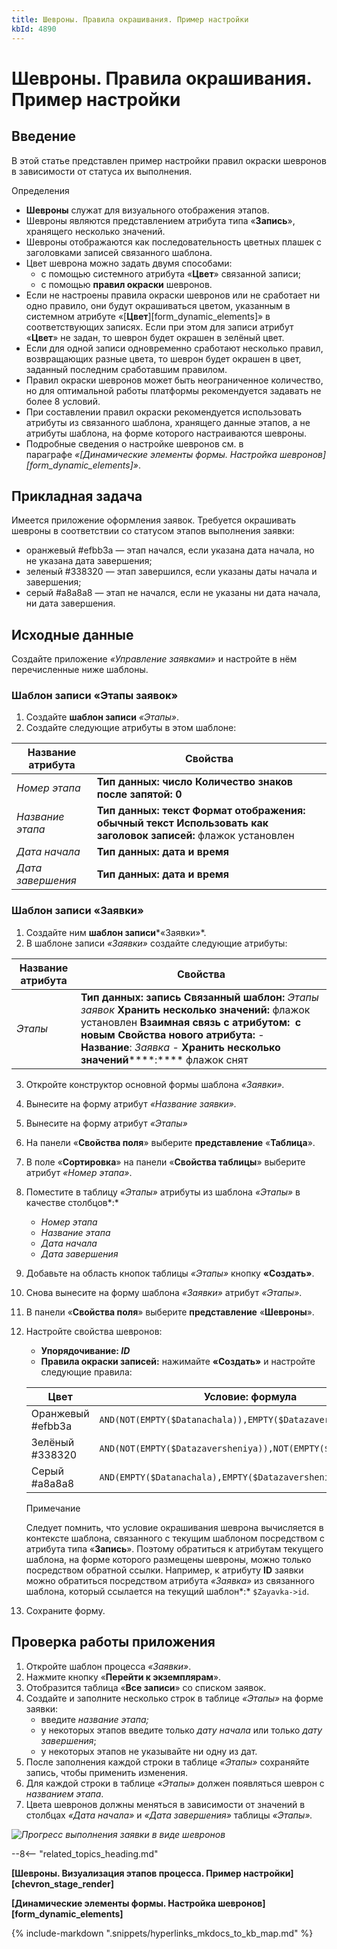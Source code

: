 ```yaml
---
title: Шевроны. Правила окрашивания. Пример настройки
kbId: 4890
---
```


# Шевроны. Правила окрашивания. Пример настройки

## Введение

В этой статье представлен пример настройки правил окраски шевронов в зависимости от статуса их выполнения.

Определения

- **Шевроны** служат для визуального отображения этапов.
- Шевроны являются представлением атрибута типа «**Запись**», хранящего несколько значений.
- Шевроны отображаются как последовательность цветных плашек с заголовками записей связанного шаблона.
- Цвет шеврона можно задать двумя способами:
    - с помощью системного атрибута «**Цвет**» связанной записи;
    - с помощью **правил окраски** шевронов.
- Если не настроены правила окраски шевронов или не сработает ни одно правило, они будут окрашиваться цветом, указанным в системном атрибуте «[**Цвет**][form_dynamic_elements]» в соответствующих записях. Если при этом для записи атрибут «**Цвет**» не задан, то шеврон будет окрашен в зелёный цвет.
- Если для одной записи одновременно сработают несколько правил, возвращающих разные цвета, то шеврон будет окрашен в цвет, заданный последним сработавшим правилом.
- Правил окраски шевронов может быть неограниченное количество, но для оптимальной работы платформы рекомендуется задавать не более 8 условий.
- При составлении правил окраски рекомендуется использовать атрибуты из связанного шаблона, хранящего данные этапов, а не атрибуты шаблона, на форме которого настраиваются шевроны.
- Подробные сведения о настройке шевронов см. в параграфе *«[Динамические элементы формы. Настройка шевронов][form_dynamic_elements]»*.

## Прикладная задача

Имеется приложение оформления заявок. Требуется окрашивать шевроны в соответствии со статусом этапов выполнения заявки:

- оранжевый #efbb3a — этап начался, если указана дата начала, но не указана дата завершения;
- зеленый #338320 — этап завершился, если указаны даты начала и завершения;
- серый #a8a8a8 — этап не начался, если не указаны ни дата начала, ни дата завершения.

## Исходные данные

Создайте приложение *«Управление заявками»* и настройте в нём перечисленные ниже шаблоны.

### Шаблон записи «Этапы заявок»

1. Создайте **шаблон записи** *«Этапы»*.
2. Создайте следующие атрибуты в этом шаблоне:

| Название атрибута | Свойства |
| --- | --- |
| *Номер этапа* | **Тип данных: число** **Количество знаков после запятой: 0** |
| *Название этапа* | **Тип данных: текст** **Формат отображения:** **обычный текст** **Использовать как заголовок записей:** флажок установлен |
| *Дата начала* | **Тип данных: дата и время** |
| *Дата завершения* | **Тип данных: дата и время** |

### Шаблон записи «Заявки»

1. Создайте ним **шаблон записи***«Заявки»*.
2. В шаблоне записи *«Заявки»* создайте следующие атрибуты:

| Название атрибута | Свойства |
| --- | --- |
| *Этапы* | **Тип данных: запись** **Связанный шаблон:** *Этапы заявок* **Хранить несколько значений:** флажок установлен **Взаимная связь с атрибутом:**  **с новым** **Свойства нового атрибута:**     - **Название**: *Заявка*     - **Хранить несколько значений******:****  флажок снят |
3. Откройте конструктор основной формы шаблона *«Заявки».*
4. Вынесите на форму атрибут *«Название заявки».*
5. Вынесите на форму атрибут *«Этапы»*
6. На панели «**Свойства поля**» выберите **представление** «**Таблица**».
7. В поле «**Сортировка**» на панели «**Свойства таблицы**» выберите атрибут *«Номер этапа»*.
8. Поместите в таблицу *«Этапы»* атрибуты из шаблона *«Этапы»* в качестве столбцов*:*
    - *Номер этапа*
    - *Название этапа*
    - *Дата начала*
    - *Дата завершения*
9. Добавьте на область кнопок таблицы *«Этапы»* кнопку **«Создать»**.
10. Снова вынесите на форму шаблона *«Заявки»* атрибут *«Этапы»*.
11. В панели «**Свойства поля**» выберите **представление** «**Шевроны**».
12. Настройте свойства шевронов:
    - **Упорядочивание: *ID***
    - **Правила окраски записей:** нажимайте **«Создать»**  и настройте следующие правила:
    
    
    | Цвет | Условие: формула |
    | --- | --- |
    | Оранжевый #efbb3a | ``` AND(NOT(EMPTY($Datanachala)),EMPTY($Datazaversheniya)) ``` |
    | Зелёный  #338320 | ``` AND(NOT(EMPTY($Datazaversheniya)),NOT(EMPTY($Datanachala)))                ``` |
    | Серый  #a8a8a8 | ``` AND(EMPTY($Datanachala),EMPTY($Datazaversheniya))                 ``` |
    
    
    Примечание
    
    
    Следует помнить, что условие окрашивания шеврона вычисляется в контексте шаблона, связанного с текущим шаблоном посредством с атрибута типа «**Запись**». Поэтому обратиться к атрибутам текущего шаблона, на форме которого размещены шевроны, можно только посредством обратной ссылки. Например, к атрибуту **ID** заявки можно обратиться посредством атрибута *«Заявка»* из связанного шаблона, который ссылается на текущий шаблон*:* `$Zayavka->id`.
13. Сохраните форму.

## Проверка работы приложения

1. Откройте шаблон процесса *«Заявки»*.
2. Нажмите кнопку «**Перейти к экземплярам**».
3. Отобразится таблица «**Все записи**» со списком заявок.
4. Создайте и заполните несколько строк в таблице *«Этапы»* на форме заявки:
    - введите *название этапа;*
    - у некоторых этапов введите только *дату начала* или только *дату завершения*;
    - у некоторых этапов не указывайте ни одну из дат.
5. После заполнения каждой строки в таблице *«Этапы»* сохраняйте запись, чтобы применить изменения.
6. Для каждой строки в таблице *«Этапы»* должен появляться шеврон с *названием этапа*.
7. Цвета шевронов должны меняться в зависимости от значений в столбцах *«Дата начала»* и *«Дата завершения»* таблицы *«Этапы».*

_![Прогресс выполнения заявки в виде шевронов](https://kb.comindware.ru/assets/img_660a9e23f3b6c.png)_

--8<-- "related_topics_heading.md"

**[Шевроны. Визуализация этапов процесса. Пример настройки][chevron_stage_render]**

**[Динамические элементы формы. Настройка шевронов][form_dynamic_elements]**



{% include-markdown ".snippets/hyperlinks_mkdocs_to_kb_map.md" %}
